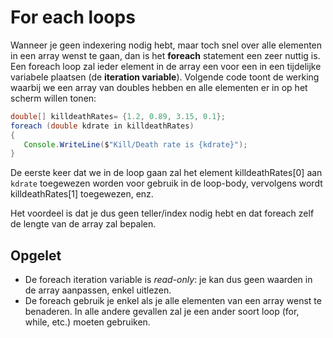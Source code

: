 # For each loops
Wanneer je geen indexering nodig hebt, maar toch snel over alle elementen in een array wenst te gaan, dan is het **foreach** statement een zeer nuttig is.
Een foreach loop zal ieder element in de array een voor een in een tijdelijke variabele plaatsen (de **iteration variable**). 
Volgende code toont de werking waarbij we een array van doubles hebben en alle elementen er in op het scherm willen tonen:
```java
double[] killdeathRates= {1.2, 0.89, 3.15, 0.1};
foreach (double kdrate in killdeathRates)
{
   Console.WriteLine($"Kill/Death rate is {kdrate}");
}
```

De eerste keer dat we in de loop gaan zal het element killdeathRates[0] aan ``kdrate`` toegewezen worden voor gebruik in de loop-body, vervolgens wordt killdeathRates[1] toegewezen, enz.

Het voordeel is dat je dus geen teller/index nodig hebt en dat foreach zelf de lengte van de array zal bepalen.

## Opgelet
* De foreach iteration variable is *read-only*: je kan dus geen waarden in de array aanpassen, enkel uitlezen.
* De foreach gebruik je enkel als je alle elementen van een array wenst te benaderen. In alle andere gevallen zal je een ander soort loop (for, while, etc.) moeten gebruiken.
